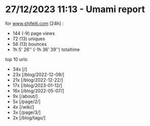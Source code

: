 # 27/12/2023 11:13 - Umami report
for www.shifeiti.com [24h] :

 - 144 (-9) page views
 - 72 (13) uniques
 - 56 (13) bounces
 - 1h 5' 26'' (-1h 36' 39'') totaltime


top 10 urls:
 - 34x [/]
 - 23x [/blog/2022-12-09/]
 - 21x [/blog/2022-12-22/]
 - 17x [/blog/2023-01-12/]
 - 16x [/blog/2022-05-07/]
 - 9x [/about/]
 - 5x [/page/2/]
 - 4x [/wiki/]
 - 3x [/page/3/]
 - 2x [/blog/tags/]


